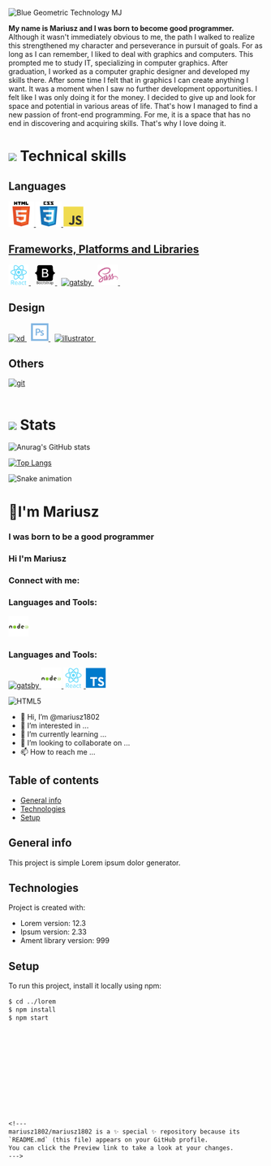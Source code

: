 
<!-- BANNER  -->

![Blue Geometric Technology MJ](https://user-images.githubusercontent.com/41803168/205963073-106ad797-d19c-4ee1-92d8-603ccbf4093f.png)


**My name is Mariusz and I was born to become good programmer.**
Although it wasn't immediately obvious to me, the path I walked
to realize this strengthened my character and perseverance in pursuit of goals.
For as long as I can remember, I liked to deal with graphics and computers.
This prompted me to study IT, specializing in computer graphics.
After graduation, I worked as a computer graphic designer and developed my skills there.
After some time I felt that in graphics I can create anything I want.
It was a moment when I saw no further development opportunities.
I felt like I was only doing it for the money. I decided to give up and look for space
and potential in various areas of life.
That's how I managed to find a new passion of front-end programming.
For me, it is a space that has no end in discovering and acquiring skills.
That's why I love doing it.


<!--******************////// TECHNICAL SKILLS SECTION //////*************************-->
<h1> <img src="https://user-images.githubusercontent.com/41803168/205970539-a2e7ad66-00a7-4e2d-9625-ff315925cfc7.png" width="55px" /> Technical skills </h1>


<h2>Languages</h2>
<!--********************************** HTML5 -->
<a href="https://www.w3.org/html/" target="_blank" rel="noreferrer"> <img src="https://raw.githubusercontent.com/devicons/devicon/master/icons/html5/html5-original-wordmark.svg" alt="html5" width="50" height="50"/> </a>
<!--********************************** CSS -->
<a href="https://www.w3schools.com/css/" target="_blank" rel="noreferrer"> <img src="https://raw.githubusercontent.com/devicons/devicon/master/icons/css3/css3-original-wordmark.svg" alt="css3" width="50" height="50"/> </a> 
<!--********************************** JS  -->
 <a href="https://developer.mozilla.org/en-US/docs/Web/JavaScript" target="_blank" rel="noreferrer"> <img src="https://raw.githubusercontent.com/devicons/devicon/master/icons/javascript/javascript-original.svg" alt="javascript" width="40" height="40"/>
	
 <h2>Frameworks, Platforms and Libraries </h2>
<!--********************************** REACT -->
<a href="https://reactjs.org/" target="_blank" rel="noreferrer"> <img src="https://raw.githubusercontent.com/devicons/devicon/master/icons/react/react-original-wordmark.svg" alt="react" width="40" height="40"/> </a> &nbsp;
<!--***************************** BOOTSTRAP -->
<a href="https://getbootstrap.com" target="_blank" rel="noreferrer"> <img src="https://raw.githubusercontent.com/devicons/devicon/master/icons/bootstrap/bootstrap-plain-wordmark.svg" alt="bootstrap" width="40" height="40"/>	</a> &nbsp;
<!--******************************* GATSBY -->
<a href="https://www.gatsbyjs.com/" target="_blank" rel="noreferrer"> <img src="https://www.vectorlogo.zone/logos/gatsbyjs/gatsbyjs-icon.svg" alt="gatsby" width="40" height="40"/> </a> &nbsp;
<!--******************************** SASS -->
<a href="https://sass-lang.com" target="_blank" rel="noreferrer"> <img src="https://raw.githubusercontent.com/devicons/devicon/master/icons/sass/sass-original.svg" alt="sass" width="40" height="40"/> </a> &nbsp;	


<h2>Design</h2>
<!--*******************************ADOBExD  -->
<a href="https://www.adobe.com/products/xd.html" target="_blank" rel="noreferrer"> <img src="https://cdn.worldvectorlogo.com/logos/adobe-xd.svg" alt="xd" width="35" height="35"/> </a>  &nbsp;
<!--****************************** PHOTOSHOP -->
<a href="https://www.photoshop.com/en" target="_blank" rel="noreferrer"> <img src="https://raw.githubusercontent.com/devicons/devicon/master/icons/photoshop/photoshop-line.svg" alt="photoshop" width="35" height="35"/> </a> &nbsp;
<!--******************************* ILLUSTRATOR -->
<a href="https://www.adobe.com/in/products/illustrator.html" target="_blank" rel="noreferrer"> <img src="https://www.vectorlogo.zone/logos/adobe_illustrator/adobe_illustrator-icon.svg" alt="illustrator" width="35" height="35"/> </a>  &nbsp;

	
 <h2>Others</h2>
<!-*************************************- GIT-->
<a href="https://git-scm.com/" target="_blank" rel="noreferrer"> <img src="https://www.vectorlogo.zone/logos/git-scm/git-scm-icon.svg" alt="git" width="40" height="40"/> </a>

<br/>
<br/>


<!--******************////// STATS SECTION //////*************************-->	
<h1> <img src="https://user-images.githubusercontent.com/41803168/206115050-17fdff99-3ace-49a3-a318-0731b10b92f6.png" width="55px" /> Stats </h1>		
	
![Anurag's GitHub stats](https://github-readme-stats.vercel.app/api?username=mariusz1802&show_icons=true&theme=radical)

[![Top Langs](https://github-readme-stats.vercel.app/api/top-langs/?username=mariusz1802&layout=compact&theme=radical)](https://github.com/mariusz1802)
	

	
![Snake animation](https://github.com/mariusz1802/mariusz1802/blob/output/github-contribution-grid-snake.svg)



<!-- ************************ REST TO CHECK ******************************-->
	
	
	
	
	
<h1 align="left">👋I'm Mariusz</h1>
<h3 align="left">I was born to be a good programmer</h3>

### Hi I'm Mariusz	
	
	
<h3 align="left">Connect with me:</h3>
<p align="left">
</p>

<h3 align="left">Languages and Tools:</h3>
<p align="left">   <a href="https://nodejs.org" target="_blank" rel="noreferrer"> <img src="https://raw.githubusercontent.com/devicons/devicon/master/icons/nodejs/nodejs-original-wordmark.svg" alt="nodejs" width="40" height="40"/> </a>   </p>

	
	

<h3 align="left">Languages and Tools:</h3>
<p align="left"> <a href="https://www.gatsbyjs.com/" target="_blank" rel="noreferrer"> <img src="https://www.vectorlogo.zone/logos/gatsbyjs/gatsbyjs-icon.svg" alt="gatsby" width="40" height="40"/> </a>  </a> <a href="https://nodejs.org" target="_blank" rel="noreferrer"> <img src="https://raw.githubusercontent.com/devicons/devicon/master/icons/nodejs/nodejs-original-wordmark.svg" alt="nodejs" width="40" height="40"/> </a>  </a> <a href="https://reactjs.org/" target="_blank" rel="noreferrer"> <img src="https://raw.githubusercontent.com/devicons/devicon/master/icons/react/react-original-wordmark.svg" alt="react" width="40" height="40"/> </a> <a href="https://www.typescriptlang.org/" target="_blank" rel="noreferrer"> <img src="https://raw.githubusercontent.com/devicons/devicon/master/icons/typescript/typescript-original.svg" alt="typescript" width="40" height="40"/> </a> </p>





![HTML5](https://img.shields.io/badge/html5-%23E34F26.svg?style=for-the-badge&logo=html5&logoColor=white) 
	


- 👋 Hi, I’m @mariusz1802
- 👀 I’m interested in ...
- 🌱 I’m currently learning ...
- 💞️ I’m looking to collaborate on ...
- 📫 How to reach me ...




## Table of contents
* [General info](#general-info)
* [Technologies](#technologies)
* [Setup](#setup)

## General info
This project is simple Lorem ipsum dolor generator.
	
## Technologies
Project is created with:
* Lorem version: 12.3
* Ipsum version: 2.33
* Ament library version: 999
	
## Setup
To run this project, install it locally using npm:

```
$ cd ../lorem
$ npm install
$ npm start












<!---
mariusz1802/mariusz1802 is a ✨ special ✨ repository because its `README.md` (this file) appears on your GitHub profile.
You can click the Preview link to take a look at your changes.
--->
